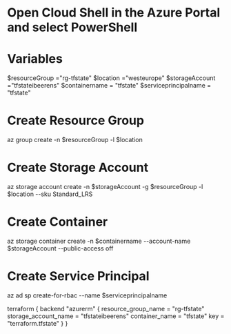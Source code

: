 # Open Cloud Shell in the Azure Portal and select PowerShell

# Variables
$resourceGroup ="rg-tfstate"
$location ="westeurope"
$storageAccount ="tfstateibeerens"
$containername = "tfstate"
$serviceprincipalname = "tfstate"

# Create Resource Group
az group create -n $resourceGroup -l $location
 
# Create Storage Account
az storage account create -n $storageAccount -g $resourceGroup -l $location --sku Standard_LRS

# Create Container
 az storage container create -n $containername --account-name $storageAccount --public-access off

# Create Service Principal 
az ad sp create-for-rbac --name $serviceprincipalname


terraform {
  backend "azurerm" {
    resource_group_name   = "rg-tfstate"
    storage_account_name  = "tfstateibeerens"
    container_name        = "tfstate"
    key                   = "terraform.tfstate"
  }
}
